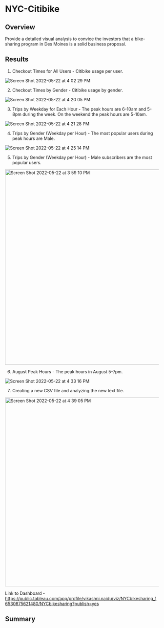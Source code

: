 # NYC-Citibike

## Overview 
Provide a detailed visual analysis to convice the investors that a bike-sharing program in Des Moines is a solid business proposal.

## Results 

1. Checkout Times for All Users - Citibike usage per user.

![Screen Shot 2022-05-22 at 4 02 29 PM](https://user-images.githubusercontent.com/98666231/169719696-c39d92ba-7c60-42d7-9dd4-7f949131519e.png)

2. Checkout Times by Gender - Citibike usage by gender.

![Screen Shot 2022-05-22 at 4 20 05 PM](https://user-images.githubusercontent.com/98666231/169720374-4396c8a3-e871-4224-9c4e-d79577ed36e3.png)

3. Trips by Weekday for Each Hour - The peak hours are 6-10am and 5-8pm during the week. On the weekend the peak hours are 5-10am.

![Screen Shot 2022-05-22 at 4 21 28 PM](https://user-images.githubusercontent.com/98666231/169720424-cd912d07-5923-4ed7-97f4-5be3fd3731cf.png)

4. Trips by Gender (Weekday per Hour) - The most popular users during peak hours are Male.

![Screen Shot 2022-05-22 at 4 25 14 PM](https://user-images.githubusercontent.com/98666231/169720539-2d07ef3e-54f3-4fe6-9377-e9c896507f8b.png)

5. Trips by Gender (Weekday per Hour) - Male subscribers are the most popular users.

<img width="639" alt="Screen Shot 2022-05-22 at 3 59 10 PM" src="https://user-images.githubusercontent.com/98666231/169719585-8ec2281f-86a8-4032-a459-9ba6945e0aba.png">

6. August Peak Hours - The peak hours in August 5-7pm. 

![Screen Shot 2022-05-22 at 4 33 16 PM](https://user-images.githubusercontent.com/98666231/169720817-14d7b70e-461f-47a2-854e-b25555f9499a.png)

7. Creating a new CSV file and analyzing the new text file.

<img width="618" alt="Screen Shot 2022-05-22 at 4 39 05 PM" src="https://user-images.githubusercontent.com/98666231/169721002-275afcd7-0527-4838-996b-a82f5c853ccf.png">

Link to Dashboard - https://public.tableau.com/app/profile/vikashni.naidu/viz/NYCbikesharing_16530875621480/NYCbikesharing?publish=yes

## Summary 
